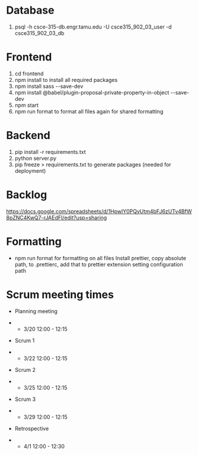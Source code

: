# Database
1. psql -h csce-315-db.engr.tamu.edu -U csce315_902_03_user -d  csce315_902_03_db

# Frontend
1. cd frontend
2. npm install to install all required packages
3. npm install sass --save-dev
4. npm install @babel/plugin-proposal-private-property-in-object --save-dev
5. npm start
6. npm run format to format all files again for shared formatting

# Backend
1. pip install -r requirements.txt 
2. python server.py
3. pip freeze > requirements.txt to generate packages (needed for deployment)

# Backlog
https://docs.google.com/spreadsheets/d/1HpwlY0PQyUtm4bFJ6zUTv4BfW8pZNC4KwQ7-rJAEdFI/edit?usp=sharing 

# Formatting
- npm run format for formatting on all files
Install prettier, copy absolute path, to .prettierc, add that to prettier extension setting configuration path

# Scrum meeting times
- Planning meeting
- - 3/20 12:00 - 12:15

- Scrum 1
- - 3/22 12:00 - 12:15

- Scrum 2
- - 3/25 12:00 - 12:15

- Scrum 3
- - 3/29 12:00 - 12:15

- Retrospective
- - 4/1 12:00 - 12:30